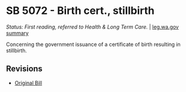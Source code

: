 # SB 5072 - Birth cert., stillbirth
*Status: First reading, referred to Health & Long Term Care.* | [leg.wa.gov summary](https://app.leg.wa.gov/billsummary?BillNumber=5072&Year=2021)

Concerning the government issuance of a certificate of birth resulting in stillbirth.

## Revisions
* [Original Bill](1/)